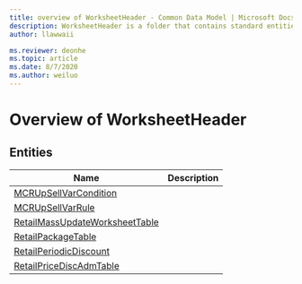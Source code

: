 ```yaml
---
title: overview of WorksheetHeader - Common Data Model | Microsoft Docs
description: WorksheetHeader is a folder that contains standard entities related to the Common Data Model.
author: llawwaii

ms.reviewer: deonhe
ms.topic: article
ms.date: 8/7/2020
ms.author: weiluo
---
```


# Overview of WorksheetHeader


## Entities

|Name|Description|
|---|---|
|[MCRUpSellVarCondition](MCRUpSellVarCondition.md)||
|[MCRUpSellVarRule](MCRUpSellVarRule.md)||
|[RetailMassUpdateWorksheetTable](RetailMassUpdateWorksheetTable.md)||
|[RetailPackageTable](RetailPackageTable.md)||
|[RetailPeriodicDiscount](RetailPeriodicDiscount.md)||
|[RetailPriceDiscAdmTable](RetailPriceDiscAdmTable.md)||
